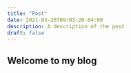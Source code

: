```yaml
---
title: "Post"
date: 2021-03-26T09:03:20-04:00
description: A description of the post
draft: false
---
```

## Welcome to my blog
